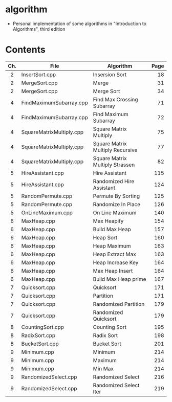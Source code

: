 # algorithm
* Personal implementation of some algorithms in "Introduction to Algorithms", third edition

# Contents

|Ch.| File							| Algorithm								| Page |
|:-:|-------------------------------|---------------------------------------|-----:|
| 2 | InsertSort.cpp				| Insersion Sort						|   18 |
| 2 | MergeSort.cpp					| Merge									|   31 |
| 2 | MergeSort.cpp					| Merge Sort							|   34 |
| 4 | FindMaximumSubarray.cpp		| Find Max Crossing Subarray			|   71 |
| 4 | FindMaximumSubarray.cpp		| Find Maximum Subarray					|   72 |
| 4 | SquareMatrixMultiply.cpp		| Square Matrix Multiply				|   75 |
| 4 | SquareMatrixMultiply.cpp		| Square Matrix Multiply Recursive		|   77 |
| 4 | SquareMatrixMultiply.cpp		| Square Matrix Multiply Strassen		|   82 |
| 5 | HireAssistant.cpp				| Hire Assistant						|  115 |
| 5 | HireAssistant.cpp				| Randomized Hire Assistant				|  124 |
| 5 | RandomPermute.cpp				| Permute By Sorting					|  125 |
| 5 | RandomPermute.cpp				| Randomize In Place					|  126 |
| 5 | OnLineMaximum.cpp				| On Line Maximum						|  140 |
| 6 | MaxHeap.cpp					| Max Heapify							|  154 |
| 6 | MaxHeap.cpp					| Build Max Heap						|  157 |
| 6 | MaxHeap.cpp					| Heap Sort								|  160 |
| 6 | MaxHeap.cpp					| Heap Maximum							|  163 |
| 6 | MaxHeap.cpp					| Heap Extract Max						|  163 |
| 6 | MaxHeap.cpp					| Heap Increase Key						|  164 |
| 6 | MaxHeap.cpp					| Max Heap Insert						|  164 |
| 6 | MaxHeap.cpp					| Build Max Heap prime					|  167 |
| 7 | Quicksort.cpp					| Quicksort								|  171 |
| 7 | Quicksort.cpp					| Partition								|  171 |
| 7 | Quicksort.cpp					| Randomized Partition					|  179 |
| 7 | Quicksort.cpp					| Randomized Quicksort					|  179 |
| 8 | CountingSort.cpp				| Counting Sort							|  195 |
| 8 | RadixSort.cpp					| Radix Sort							|  198 |
| 8 | BucketSort.cpp				| Bucket Sort							|  201 |
| 9 | Minimum.cpp					| Minimum								|  214 |
| 9 | Minimum.cpp					| Maximum								|  214 |
| 9 | Minimum.cpp					| Min Max								|  214 |
| 9 | RandomizedSelect.cpp			| Randomized Select						|  216 |
| 9 | RandomizedSelect.cpp			| Randomized Select Iter				|  219 |
